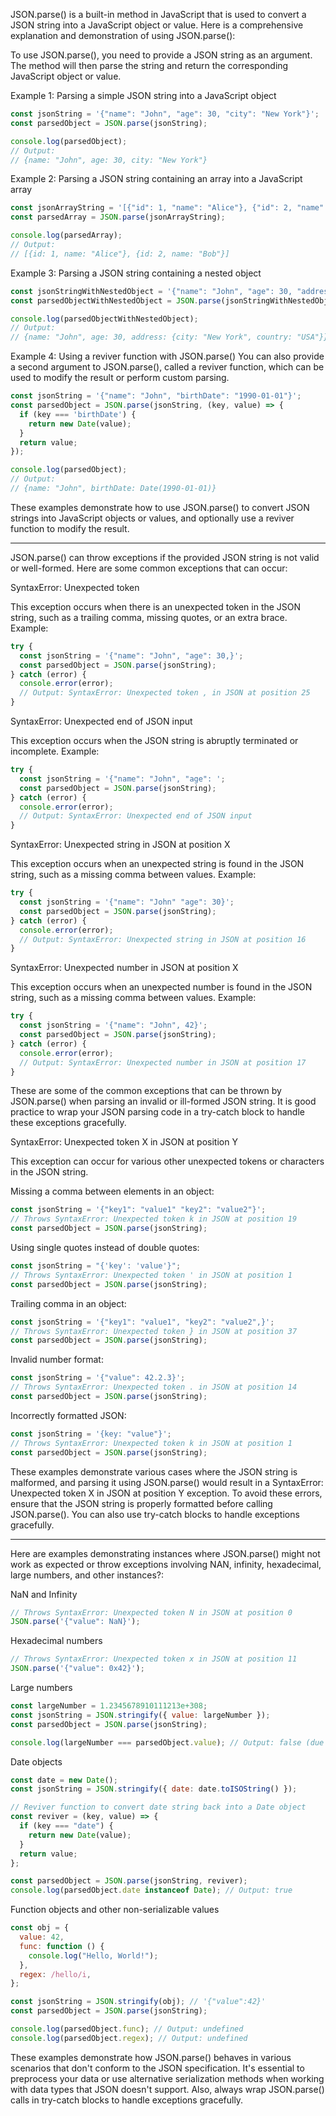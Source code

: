 JSON.parse() is a built-in method in JavaScript that is used to convert a JSON string into a JavaScript object or value. Here is a comprehensive explanation and demonstration of using JSON.parse():

To use JSON.parse(), you need to provide a JSON string as an argument. The method will then parse the string and return the corresponding JavaScript object or value.

Example 1: Parsing a simple JSON string into a JavaScript object
```js
const jsonString = '{"name": "John", "age": 30, "city": "New York"}';
const parsedObject = JSON.parse(jsonString);

console.log(parsedObject);
// Output:
// {name: "John", age: 30, city: "New York"}
```

Example 2: Parsing a JSON string containing an array into a JavaScript array
```js
const jsonArrayString = '[{"id": 1, "name": "Alice"}, {"id": 2, "name": "Bob"}]';
const parsedArray = JSON.parse(jsonArrayString);

console.log(parsedArray);
// Output:
// [{id: 1, name: "Alice"}, {id: 2, name: "Bob"}]
```

Example 3: Parsing a JSON string containing a nested object
```js
const jsonStringWithNestedObject = '{"name": "John", "age": 30, "address": {"city": "New York", "country": "USA"}}';
const parsedObjectWithNestedObject = JSON.parse(jsonStringWithNestedObject);

console.log(parsedObjectWithNestedObject);
// Output:
// {name: "John", age: 30, address: {city: "New York", country: "USA"}}
```

Example 4: Using a reviver function with JSON.parse()
You can also provide a second argument to JSON.parse(), called a reviver function, which can be used to modify the result or perform custom parsing.
```js
const jsonString = '{"name": "John", "birthDate": "1990-01-01"}';
const parsedObject = JSON.parse(jsonString, (key, value) => {
  if (key === 'birthDate') {
    return new Date(value);
  }
  return value;
});

console.log(parsedObject);
// Output:
// {name: "John", birthDate: Date(1990-01-01)}
```

These examples demonstrate how to use JSON.parse() to convert JSON strings into JavaScript objects or values, and optionally use a reviver function to modify the result.

<hr>

JSON.parse() can throw exceptions if the provided JSON string is not valid or well-formed. Here are some common exceptions that can occur:

SyntaxError: Unexpected token

This exception occurs when there is an unexpected token in the JSON string, such as a trailing comma, missing quotes, or an extra brace.
Example:
```js
try {
  const jsonString = '{"name": "John", "age": 30,}';
  const parsedObject = JSON.parse(jsonString);
} catch (error) {
  console.error(error);
  // Output: SyntaxError: Unexpected token , in JSON at position 25
}
```

SyntaxError: Unexpected end of JSON input

This exception occurs when the JSON string is abruptly terminated or incomplete.
Example:

```js
try {
  const jsonString = '{"name": "John", "age": ';
  const parsedObject = JSON.parse(jsonString);
} catch (error) {
  console.error(error);
  // Output: SyntaxError: Unexpected end of JSON input
}
```

SyntaxError: Unexpected string in JSON at position X

This exception occurs when an unexpected string is found in the JSON string, such as a missing comma between values.
Example:
```js
try {
  const jsonString = '{"name": "John" "age": 30}';
  const parsedObject = JSON.parse(jsonString);
} catch (error) {
  console.error(error);
  // Output: SyntaxError: Unexpected string in JSON at position 16
}
```

SyntaxError: Unexpected number in JSON at position X

This exception occurs when an unexpected number is found in the JSON string, such as a missing comma between values.
Example:
```js
try {
  const jsonString = '{"name": "John", 42}';
  const parsedObject = JSON.parse(jsonString);
} catch (error) {
  console.error(error);
  // Output: SyntaxError: Unexpected number in JSON at position 17
}
```

These are some of the common exceptions that can be thrown by JSON.parse() when parsing an invalid or ill-formed JSON string. It is good practice to wrap your JSON parsing code in a try-catch block to handle these exceptions gracefully.

SyntaxError: Unexpected token X in JSON at position Y

This exception can occur for various other unexpected tokens or characters in the JSON string.

Missing a comma between elements in an object:
```js
const jsonString = '{"key1": "value1" "key2": "value2"}';
// Throws SyntaxError: Unexpected token k in JSON at position 19
const parsedObject = JSON.parse(jsonString);
```

Using single quotes instead of double quotes:
```js
const jsonString = "{'key': 'value'}";
// Throws SyntaxError: Unexpected token ' in JSON at position 1
const parsedObject = JSON.parse(jsonString);
```

Trailing comma in an object:
```js
const jsonString = '{"key1": "value1", "key2": "value2",}';
// Throws SyntaxError: Unexpected token } in JSON at position 37
const parsedObject = JSON.parse(jsonString);
```

Invalid number format:
```js
const jsonString = '{"value": 42.2.3}';
// Throws SyntaxError: Unexpected token . in JSON at position 14
const parsedObject = JSON.parse(jsonString);
```

Incorrectly formatted JSON:
```js
const jsonString = '{key: "value"}';
// Throws SyntaxError: Unexpected token k in JSON at position 1
const parsedObject = JSON.parse(jsonString);
```

These examples demonstrate various cases where the JSON string is malformed, and parsing it using JSON.parse() would result in a SyntaxError: Unexpected token X in JSON at position Y exception. To avoid these errors, ensure that the JSON string is properly formatted before calling JSON.parse(). You can also use try-catch blocks to handle exceptions gracefully.

<hr>

Here are examples demonstrating instances where JSON.parse() might not work as expected or throw exceptions involving NAN, infinity, hexadecimal, large numbers, and other instances?:

NaN and Infinity
```js
// Throws SyntaxError: Unexpected token N in JSON at position 0
JSON.parse('{"value": NaN}');
```

Hexadecimal numbers
```js
// Throws SyntaxError: Unexpected token x in JSON at position 11
JSON.parse('{"value": 0x42}');
```

Large numbers
```js
const largeNumber = 1.2345678910111213e+308;
const jsonString = JSON.stringify({ value: largeNumber });
const parsedObject = JSON.parse(jsonString);

console.log(largeNumber === parsedObject.value); // Output: false (due to loss of precision)
```

Date objects
```js
const date = new Date();
const jsonString = JSON.stringify({ date: date.toISOString() });

// Reviver function to convert date string back into a Date object
const reviver = (key, value) => {
  if (key === "date") {
    return new Date(value);
  }
  return value;
};

const parsedObject = JSON.parse(jsonString, reviver);
console.log(parsedObject.date instanceof Date); // Output: true
```

Function objects and other non-serializable values
```js
const obj = {
  value: 42,
  func: function () {
    console.log("Hello, World!");
  },
  regex: /hello/i,
};

const jsonString = JSON.stringify(obj); // '{"value":42}'
const parsedObject = JSON.parse(jsonString);

console.log(parsedObject.func); // Output: undefined
console.log(parsedObject.regex); // Output: undefined
```

These examples demonstrate how JSON.parse() behaves in various scenarios that don't conform to the JSON specification. It's essential to preprocess your data or use alternative serialization methods when working with data types that JSON doesn't support. Also, always wrap JSON.parse() calls in try-catch blocks to handle exceptions gracefully.